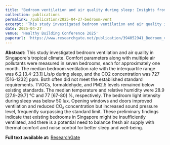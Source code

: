 ```yaml
---
title: "Bedroom ventilation and air quality during sleep: Insights from a pilot field study in Singapore"
collection: publications
permalink: /publication/2025-04-27-bedroom-vent
excerpt: 'This study investigated bedroom ventilation and air quality in Singapore's tropical climate.'
date: 2025-04-27
venue: 'Healthy Building Conference 2025'
paperurl: 'https://www.researchgate.net/publication/394052941_Bedroom_ventilation_and_air_quality_during_sleep_Insights_from_a_pilot_field_study_in_Singapore'
--- 
```


**Abstract:** This study investigated bedroom ventilation and air quality in Singapore's tropical climate. Comfort parameters along with multiple air pollutants were measured in seven bedrooms, each for approximately one month. The median bedroom ventilation rate with the interquartile range was 6.2 [3.4-23.1] L/s/p during sleep, and the CO2 concentration was 727 [516-1232] ppm. Both often did not meet the established standard requirements. TVOCs, formaldehyde, and PM2.5 levels remained below existing standards. The median temperature and relative humidity were 28.9 [27.9-29.7] °C and 77 [67-80] %, respectively. The bedroom light intensity during sleep was below 50 lux. Opening windows and doors improved ventilation and reduced CO₂ concentration but increased sound pressure level, frequently surpassing the standard limit. These preliminary findings indicate that existing bedrooms in Singapore might be insufficiently ventilated, and there is a potential need to balance fresh air supply with thermal comfort and noise control for better sleep and well-being.

**Full text available at:** [ResearchGate](https://www.researchgate.net/publication/394052941_Bedroom_ventilation_and_air_quality_during_sleep_Insights_from_a_pilot_field_study_in_Singapore)

